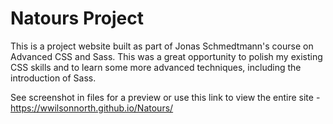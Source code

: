 # Natours Project
This is a project website built as part of Jonas Schmedtmann's course on Advanced CSS and Sass. This was a great opportunity to polish my existing CSS skills and to learn some more advanced techniques, including the introduction of Sass.

See screenshot in files for a preview or use this link to view the entire site - https://wwilsonnorth.github.io/Natours/

